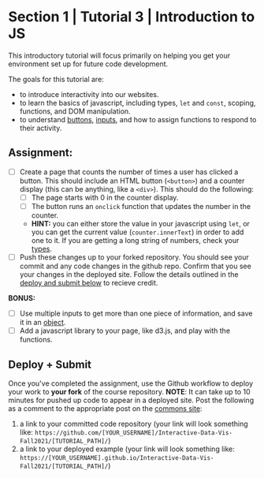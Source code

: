 # Section 1 | Tutorial 3 | Introduction to JS

This introductory tutorial will focus primarily on helping you get your environment set up for future code development.

The goals for this tutorial are:

- to introduce interactivity into our websites.
- to learn the basics of javascript, including types, `let` and `const`, scoping, functions, and DOM manipulation.
- to understand [buttons](https://developer.mozilla.org/en-US/docs/Web/HTML/Element/button), [inputs](https://developer.mozilla.org/en-US/docs/Web/HTML/Element/input), and how to assign functions to respond to their activity.

## Assignment:

- [ ] Create a page that counts the number of times a user has clicked a button. This should include an HTML button (`<button>`) and a counter display (this can be anything, like a `<div>`). This should do the following:
  - [ ] The page starts with 0 in the counter display. 
  - [ ] The button runs an `onclick` function that updates the number in the counter.
  - **HINT:** you can either store the value in your javascript using `let`, or you can get the current value (`counter.innerText`) in order to add one to it. If you are getting a long string of numbers, check your [types](https://developer.mozilla.org/en-US/docs/Web/JavaScript/Guide/Grammar_and_types#data_structures_and_types). 
- [ ] Push these changes up to your forked repository. You should see your commit and any code changes in the github repo. Confirm that you see your changes in the deployed site. Follow the details outlined in the [deploy and submit below](#deploy--submit) to recieve credit.

**BONUS:**

- [ ] Use multiple inputs to get more than one piece of information, and save it in an [object](https://developer.mozilla.org/en-US/docs/Web/JavaScript/Reference/Global_Objects/Object). 
- [ ] Add a javascript library to your page, like d3.js, and play with the functions. 

## Deploy + Submit

Once you've completed the assignment, use the Github workflow to deploy your work to **your fork** of the course repository. **NOTE**: It can take up to 10 minutes for pushed up code to appear in a deployed site. Post the following as a comment to the appropriate post on the [commons site](https://data73200fall2021.commons.gc.cuny.edu/):
1. a link to your committed code repository (your link will look something like: `https://github.com/[YOUR_USERNAME]/Interactive-Data-Vis-Fall2021/[TUTORIAL_PATH]/`)
2. a link to your deployed example (your link will look something like: `https://[YOUR_USERNAME].github.io/Interactive-Data-Vis-Fall2021/[TUTORIAL_PATH]/`)


